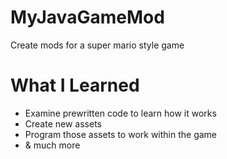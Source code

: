 # MyJavaGameMod
Create mods for a super mario style game

# What I Learned

* Examine prewritten code to learn how it works
* Create new assets
* Program those assets to work within the game
* & much more
